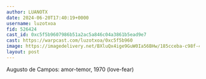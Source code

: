```yaml
---
author: LUANOTX
date: 2024-06-20T17:40:19+0000
username: luzotxoa
fid: 526424
cast_id: 0xc5f5b9607986b51a2ac5a846c04a3861b5ead9e7
cast: https://warpcast.com/luzotxoa/0xc5f5b960
image: https://imagedelivery.net/BXluQx4ige9GuW0Ia56BHw/185cceba-c98f-4945-98c4-1a2181792600/original
layout: post
---
```

Augusto de Campos: amor-temor, 1970 (love-fear)  

<img src='https://imagedelivery.net/BXluQx4ige9GuW0Ia56BHw/185cceba-c98f-4945-98c4-1a2181792600/original' alt='' referrerpolicy='no-referrer'/>